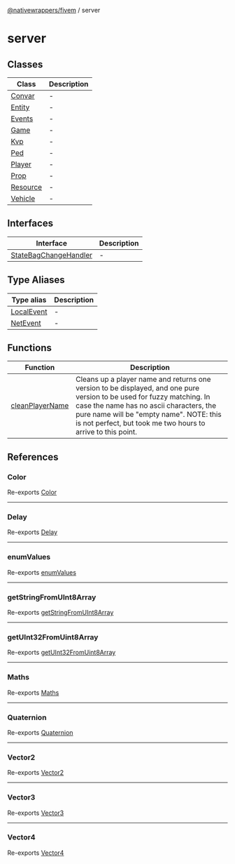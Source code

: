 [@nativewrappers/fivem](../README.md) / server

# server

## Classes

| Class | Description |
| ------ | ------ |
| [Convar](classes/Convar.md) | - |
| [Entity](classes/Entity.md) | - |
| [Events](classes/Events.md) | - |
| [Game](classes/Game.md) | - |
| [Kvp](classes/Kvp.md) | - |
| [Ped](classes/Ped.md) | - |
| [Player](classes/Player.md) | - |
| [Prop](classes/Prop.md) | - |
| [Resource](classes/Resource.md) | - |
| [Vehicle](classes/Vehicle.md) | - |

## Interfaces

| Interface | Description |
| ------ | ------ |
| [StateBagChangeHandler](interfaces/StateBagChangeHandler.md) | - |

## Type Aliases

| Type alias | Description |
| ------ | ------ |
| [LocalEvent](type-aliases/LocalEvent.md) | - |
| [NetEvent](type-aliases/NetEvent.md) | - |

## Functions

| Function | Description |
| ------ | ------ |
| [cleanPlayerName](functions/cleanPlayerName.md) | Cleans up a player name and returns one version to be displayed, and one pure version to be used for fuzzy matching. In case the name has no ascii characters, the pure name will be "empty name". NOTE: this is not perfect, but took me two hours to arrive to this point. |

## References

### Color

Re-exports [Color](../fivem/classes/Color.md)

***

### Delay

Re-exports [Delay](../fivem/functions/Delay.md)

***

### enumValues

Re-exports [enumValues](../fivem/functions/enumValues.md)

***

### getStringFromUInt8Array

Re-exports [getStringFromUInt8Array](../fivem/functions/getStringFromUInt8Array.md)

***

### getUInt32FromUint8Array

Re-exports [getUInt32FromUint8Array](../fivem/functions/getUInt32FromUint8Array.md)

***

### Maths

Re-exports [Maths](../fivem/classes/Maths.md)

***

### Quaternion

Re-exports [Quaternion](../fivem/classes/Quaternion.md)

***

### Vector2

Re-exports [Vector2](../fivem/classes/Vector2.md)

***

### Vector3

Re-exports [Vector3](../fivem/classes/Vector3.md)

***

### Vector4

Re-exports [Vector4](../fivem/classes/Vector4.md)

